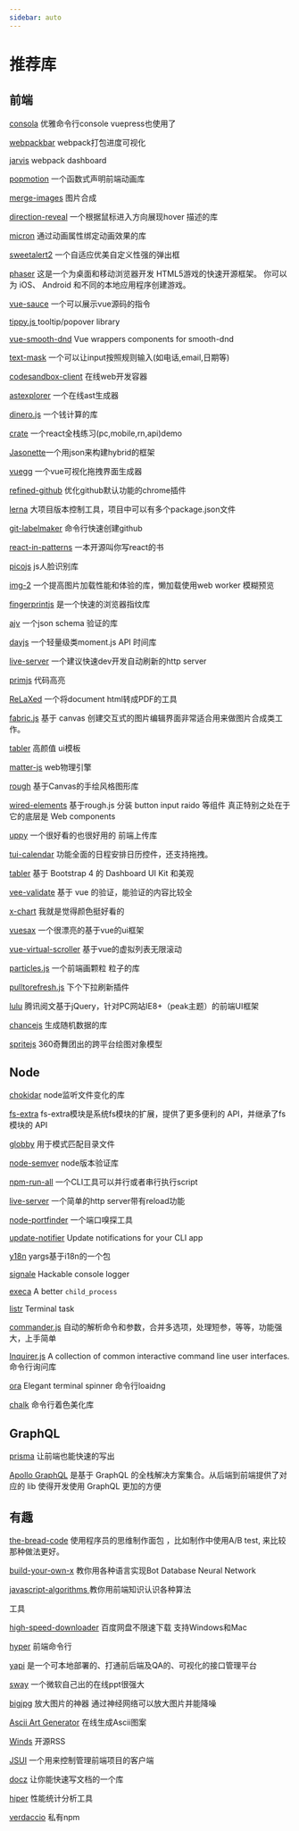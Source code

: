 ```yaml
---
sidebar: auto
---
```


# 推荐库

## 前端

[consola](https://github.com/nuxt/consola) 优雅命令行console vuepress也使用了

[webpackbar](https://github.com/nuxt/webpackbar) webpack打包进度可视化

[jarvis](https://github.com/zouhir/jarvis) webpack dashboard

[popmotion](https://github.com/Popmotion/popmotion) 一个函数式声明前端动画库

[merge-images](https://github.com/lukechilds/merge-images) 图片合成

[direction-reveal](https://github.com/NigelOToole/direction-reveal) 一个根据鼠标进入方向展现hover 描述的库

[micron](https://github.com/webkul/micron) 通过动画属性绑定动画效果的库

[sweetalert2](https://github.com/sweetalert2/sweetalert2) 一个自适应优美自定义性强的弹出框

[phaser](https://github.com/photonstorm/phaser) 这是一个为桌面和移动浏览器开发 HTML5游戏的快速开源框架。
你可以为 iOS、 Android 和不同的本地应用程序创建游戏。

[vue-sauce](https://github.com/Botre/vue-sauce) 一个可以展示vue源码的指令

[tippy.js ](https://github.com/atomiks/tippyjs)tooltip/popover library

[vue-smooth-dnd](https://github.com/kutlugsahin/vue-smooth-dnd) Vue wrappers components for smooth-dnd

[text-mask](https://github.com/text-mask/text-mask) 一个可以让input按照规则输入(如电话,email,日期等)

[codesandbox-client](https://github.com/CompuIves/codesandbox-client) 在线web开发容器

[astexplorer](https://github.com/fkling/astexplorer) 一个在线ast生成器

[dinero.js](https://github.com/sarahdayan/dinero.js) 一个钱计算的库

[crate](https://github.com/atulmy/crate) 一个react全栈练习(pc,mobile,rn,api)demo

[Jasonette](https://github.com/Jasonette/JASONETTE-iOS)一个用json来构建hybrid的框架

[vuegg](https://github.com/vuegg/vuegg) 一个vue可视化拖拽界面生成器

[refined-github](https://github.com/sindresorhus/refined-github) 优化github默认功能的chrome插件

[lerna](https://github.com/lerna/lerna) 大项目版本控制工具，项目中可以有多个package.json文件

[git-labelmaker](https://github.com/himynameisdave/git-labelmaker) 命令行快速创建github

[react-in-patterns](https://github.com/krasimir/react-in-patterns) 一本开源叫你写react的书

[picojs](https://github.com/tehnokv/picojs) js人脸识别库

[img-2](https://github.com/RevillWeb/img-2) 一个提高图片加载性能和体验的库，懒加载使用web worker 模糊预览

[fingerprintjs](https://github.com/Valve/fingerprintjs2) 是一个快速的浏览器指纹库

[ajv](https://github.com/epoberezkin/ajv) 一个json schema 验证的库

[dayjs](https://github.com/xx45/dayjs) 一个轻量级类moment.js API 时间库

[live-server](https://github.com/tapio/live-server) 一个建议快速dev开发自动刷新的http server

[primjs](https://github.com/PrismJS/prism) 代码高亮

[ReLaXed](https://github.com/RelaxedJS/ReLaXed) 一个将document html转成PDF的工具

[fabric.js](https://github.com/fabricjs/fabric.js) 基于 canvas 创建交互式的图片编辑界面非常适合用来做图片合成类工作。

[tabler](https://github.com/tabler/tabler) 高颜值 ui模板

[matter-js](https://github.com/liabru/matter-js) web物理引擎

[rough](https://github.com/pshihn/rough) 基于Canvas的手绘风格图形库

[wired-elements](https://github.com/wiredjs/wired-elements) 基于rough.js 分装 button input raido 等组件  真正特别之处在于它的底层是 Web components

[uppy](https://github.com/transloadit/uppy) 一个很好看的也很好用的 前端上传库

[tui-calendar](http://ui.toast.com/tui-calendar/) 功能全面的日程安排日历控件，还支持拖拽。

[tabler](https://github.com/tabler/tabler) 基于 Bootstrap 4 的 Dashboard UI Kit 和美观

[vee-validate](https://github.com/baianat/vee-validate) 基于 vue 的验证，能验证的内容比较全

[x-chart](https://yugasun.github.io/x-chart/#/) 我就是觉得颜色挺好看的

[vuesax](https://github.com/lusaxweb/vuesax) 一个很漂亮的基于vue的ui框架

[vue-virtual-scroller](https://github.com/Akryum/vue-virtual-scroller) 基于vue的虚拟列表无限滚动

[particles.js](https://github.com/VincentGarreau/particles.js) 一个前端画颗粒 粒子的库

[pulltorefresh.js](https://github.com/BoxFactura/pulltorefresh.js) 下个下拉刷新插件

[lulu](https://github.com/yued-fe/lulu) 腾讯阅文基于jQuery，针对PC网站IE8+（peak主题）的前端UI框架

[chancejs](https://github.com/chancejs/chancejs) 生成随机数据的库

[spritejs](https://github.com/spritejs/spritejs) 360奇舞团出的跨平台绘图对象模型

## Node

[chokidar](https://github.com/paulmillr/chokidar) node监听文件变化的库

[fs-extra](https://github.com/jprichardson/node-fs-extra) fs-extra模块是系统fs模块的扩展，提供了更多便利的 API，并继承了fs模块的 API

[globby](https://github.com/sindresorhus/globby) 用于模式匹配目录文件

[node-semver](https://github.com/npm/node-semver) node版本验证库

[npm-run-all](https://github.com/mysticatea/npm-run-all/blob/master/docs/node-api.md) 一个CLI工具可以并行或者串行执行script

[live-server](https://github.com/tapio/live-server) 一个简单的http server带有reload功能

[node-portfinder](https://github.com/indexzero/node-portfinder) 一个端口嗅探工具

[update-notifier](https://github.com/yeoman/update-notifier) Update notifications for your CLI app

[y18n](https://github.com/yargs/y18n) yargs基于i18n的一个包

[signale](https://github.com/klauscfhq/signale) Hackable console logger

[execa](https://github.com/sindresorhus/execa) A better `child_process`

[listr](https://github.com/SamVerschueren/listr) Terminal task

[commander.js](https://github.com/tj/commander.js) 自动的解析命令和参数，合并多选项，处理短参，等等，功能强大，上手简单

[Inquirer.js](https://github.com/SBoudrias/Inquirer.js) A collection of common interactive command line user interfaces. 命令行询问库

[ora](https://github.com/sindresorhus/ora) Elegant terminal spinner 命令行loaidng

[chalk](https://github.com/chalk/chalk) 命令行着色美化库

## GraphQL
[prisma](https://www.prisma.io/docs/) 让前端也能快速的写出

[Apollo GraphQL](https://www.apollographql.com/) 是基于 GraphQL 的全栈解决方案集合。从后端到前端提供了对应的 lib 使得开发使用 GraphQL 更加的方便

## 有趣

[the-bread-code](https://github.com/hendricius/the-bread-code) 使用程序员的思维制作面包 ，比如制作中使用A/B test,
来比较那种做法更好。

[build-your-own-x](https://github.com/danistefanovic/build-your-own-x) 教你用各种语言实现Bot Database Neural Network

[javascript-algorithms ](https://github.com/trekhleb/javascript-algorithms) 教你用前端知识认识各种算法

工具

[high-speed-downloader](https://github.com/high-speed-downloader/high-speed-downloader) 百度网盘不限速下载 支持Windows和Mac

[hyper](https://github.com/zeit/hyper) 前端命令行

[yapi](https://github.com/ymfe/yapi) 是一个可本地部署的、打通前后端及QA的、可视化的接口管理平台

[sway](https://sway.com/) 一个微软自己出的在线ppt很强大

[bigjpg](http://bigjpg.com/) 放大图片的神器 通过神经网络可以放大图片并能降噪

[Ascii Art Generator](https://asciiartgen.now.sh) 在线生成Ascii图案

[Winds](https://github.com/GetStream/Winds) 开源RSS

[JSUI](https://github.com/kitze/JSUI) 一个用来控制管理前端项目的客户端

[docz](https://github.com/pedronauck/docz) 让你能快速写文档的一个库

[hiper](https://github.com/pod4g/hiper) 性能统计分析工具

[verdaccio](https://github.com/verdaccio/verdaccio) 私有npm
